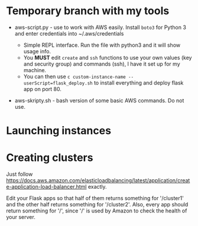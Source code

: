 # Temporary branch with my tools

-   aws-script.py - use to work with AWS easily. Install `boto3` for Python 3 and enter credentials into ~/.aws/credentials
	- Simple REPL interface. Run the file with python3 and it will show usage info.
    - You **MUST** edit `create` and `ssh` functions to use your own values (key and security group) and commands (ssh), I have it set up for my machine.
    - You can then use `c custom-instance-name --userScript=flask_deploy.sh` to install everything and deploy flask app on port 80.

- aws-skripty.sh - bash version of some basic AWS commands. Do not use.

# Launching instances

# Creating clusters

Just follow https://docs.aws.amazon.com/elasticloadbalancing/latest/application/create-application-load-balancer.html exactly.

Edit your Flask apps so that half of them returns something for '/cluster1' and the other half returns something for '/cluster2'.
Also, every app should return something for '/', since '/' is used by Amazon to check the health of your server.